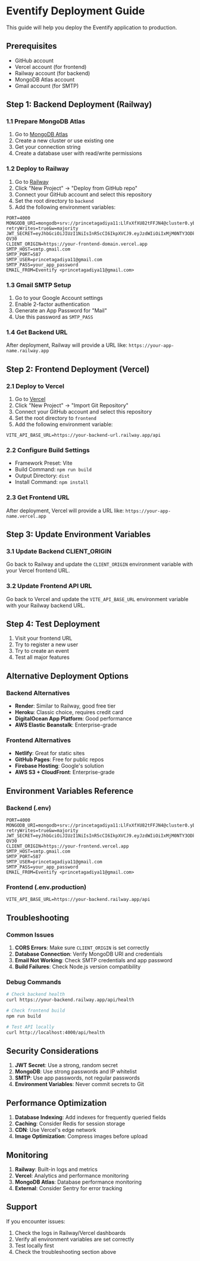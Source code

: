 # Eventify Deployment Guide

This guide will help you deploy the Eventify application to production.

## Prerequisites

- GitHub account
- Vercel account (for frontend)
- Railway account (for backend)
- MongoDB Atlas account
- Gmail account (for SMTP)

## Step 1: Backend Deployment (Railway)

### 1.1 Prepare MongoDB Atlas
1. Go to [MongoDB Atlas](https://cloud.mongodb.com/)
2. Create a new cluster or use existing one
3. Get your connection string
4. Create a database user with read/write permissions

### 1.2 Deploy to Railway
1. Go to [Railway](https://railway.app/)
2. Click "New Project" → "Deploy from GitHub repo"
3. Connect your GitHub account and select this repository
4. Set the root directory to `backend`
5. Add the following environment variables:

```env
PORT=4000
MONGODB_URI=mongodb+srv://princetagadiya11:LlFxXfXU82tFFJN4@cluster0.ybpu75u.mongodb.net/eventify?retryWrites=true&w=majority
JWT_SECRET=eyJhbGciOiJIUzI1NiIsInR5cCI6IkpXVCJ9.eyJzdWIiOiIxMjM0NTY3ODkwIiwibmFtZSI6IkpvaG4gRG9lIiwiYWRtaW4iOnRydWUsImlhdCI6MTUxNjIzOTAyMn0.KMUFsIDTnFmyG3nMiGM6H9FNFUROf3wh7SmqJp-QV30
CLIENT_ORIGIN=https://your-frontend-domain.vercel.app
SMTP_HOST=smtp.gmail.com
SMTP_PORT=587
SMTP_USER=princetagadiya11@gmail.com
SMTP_PASS=your_app_password
EMAIL_FROM=Eventify <princetagadiya11@gmail.com>
```

### 1.3 Gmail SMTP Setup
1. Go to your Google Account settings
2. Enable 2-factor authentication
3. Generate an App Password for "Mail"
4. Use this password as `SMTP_PASS`

### 1.4 Get Backend URL
After deployment, Railway will provide a URL like:
`https://your-app-name.railway.app`

## Step 2: Frontend Deployment (Vercel)

### 2.1 Deploy to Vercel
1. Go to [Vercel](https://vercel.com/)
2. Click "New Project" → "Import Git Repository"
3. Connect your GitHub account and select this repository
4. Set the root directory to `frontend`
5. Add the following environment variable:

```env
VITE_API_BASE_URL=https://your-backend-url.railway.app/api
```

### 2.2 Configure Build Settings
- Framework Preset: Vite
- Build Command: `npm run build`
- Output Directory: `dist`
- Install Command: `npm install`

### 2.3 Get Frontend URL
After deployment, Vercel will provide a URL like:
`https://your-app-name.vercel.app`

## Step 3: Update Environment Variables

### 3.1 Update Backend CLIENT_ORIGIN
Go back to Railway and update the `CLIENT_ORIGIN` environment variable with your Vercel frontend URL.

### 3.2 Update Frontend API URL
Go back to Vercel and update the `VITE_API_BASE_URL` environment variable with your Railway backend URL.

## Step 4: Test Deployment

1. Visit your frontend URL
2. Try to register a new user
3. Try to create an event
4. Test all major features

## Alternative Deployment Options

### Backend Alternatives
- **Render**: Similar to Railway, good free tier
- **Heroku**: Classic choice, requires credit card
- **DigitalOcean App Platform**: Good performance
- **AWS Elastic Beanstalk**: Enterprise-grade

### Frontend Alternatives
- **Netlify**: Great for static sites
- **GitHub Pages**: Free for public repos
- **Firebase Hosting**: Google's solution
- **AWS S3 + CloudFront**: Enterprise-grade

## Environment Variables Reference

### Backend (.env)
```env
PORT=4000
MONGODB_URI=mongodb+srv://princetagadiya11:LlFxXfXU82tFFJN4@cluster0.ybpu75u.mongodb.net/eventify?retryWrites=true&w=majority
JWT_SECRET=eyJhbGciOiJIUzI1NiIsInR5cCI6IkpXVCJ9.eyJzdWIiOiIxMjM0NTY3ODkwIiwibmFtZSI6IkpvaG4gRG9lIiwiYWRtaW4iOnRydWUsImlhdCI6MTUxNjIzOTAyMn0.KMUFsIDTnFmyG3nMiGM6H9FNFUROf3wh7SmqJp-QV30
CLIENT_ORIGIN=https://your-frontend.vercel.app
SMTP_HOST=smtp.gmail.com
SMTP_PORT=587
SMTP_USER=princetagadiya11@gmail.com
SMTP_PASS=your_app_password
EMAIL_FROM=Eventify <princetagadiya11@gmail.com>
```

### Frontend (.env.production)
```env
VITE_API_BASE_URL=https://your-backend.railway.app/api
```

## Troubleshooting

### Common Issues

1. **CORS Errors**: Make sure `CLIENT_ORIGIN` is set correctly
2. **Database Connection**: Verify MongoDB URI and credentials
3. **Email Not Working**: Check SMTP credentials and app password
4. **Build Failures**: Check Node.js version compatibility

### Debug Commands

```bash
# Check backend health
curl https://your-backend.railway.app/api/health

# Check frontend build
npm run build

# Test API locally
curl http://localhost:4000/api/health
```

## Security Considerations

1. **JWT Secret**: Use a strong, random secret
2. **MongoDB**: Use strong passwords and IP whitelist
3. **SMTP**: Use app passwords, not regular passwords
4. **Environment Variables**: Never commit secrets to Git

## Performance Optimization

1. **Database Indexing**: Add indexes for frequently queried fields
2. **Caching**: Consider Redis for session storage
3. **CDN**: Use Vercel's edge network
4. **Image Optimization**: Compress images before upload

## Monitoring

1. **Railway**: Built-in logs and metrics
2. **Vercel**: Analytics and performance monitoring
3. **MongoDB Atlas**: Database performance monitoring
4. **External**: Consider Sentry for error tracking

## Support

If you encounter issues:
1. Check the logs in Railway/Vercel dashboards
2. Verify all environment variables are set correctly
3. Test locally first
4. Check the troubleshooting section above
